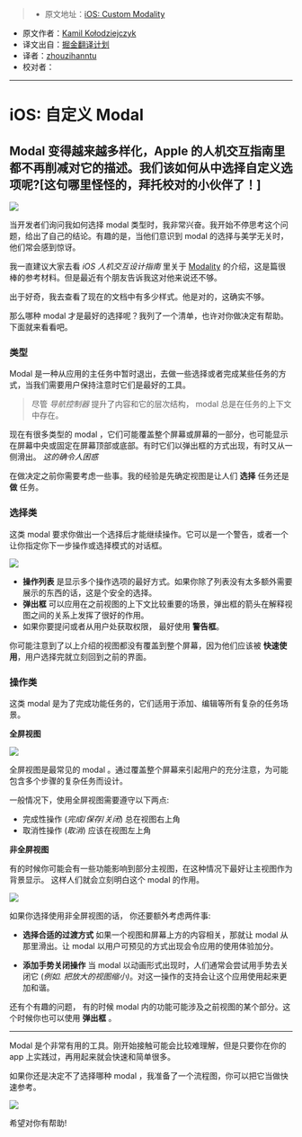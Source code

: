 > * 原文地址：[iOS: Custom Modality](https://medium.com/@_kolodziejczyk/ios-custom-modality-a193c293d4d6#.b2d4uj1bt)
* 原文作者：[Kamil Kołodziejczyk](https://twitter.com/_kolodziejczyk)
* 译文出自：[掘金翻译计划](https://github.com/xitu/gold-miner)
* 译者：[zhouzihanntu](https://github.com/zhouzihanntu)
* 校对者：

---

# iOS: 自定义 Modal

## Modal 变得越来越多样化，Apple 的人机交互指南里都不再削减对它的描述。我们该如何从中选择自定义选项呢?[这句哪里怪怪的，拜托校对的小伙伴了！]

![](https://cdn-images-1.medium.com/max/2000/1*LPXhF6DNBVu8qz4P-sHZTA.png)

当开发者们询问我如何选择 modal 类型时，我非常兴奋。我开始不停思考这个问题，给出了自己的结论。有趣的是，当他们意识到 modal 的选择与美学无关时，他们常会感到惊讶。

我一直建议大家去看 *iOS 人机交互设计指南* 里关于 [Modality](https://developer.apple.com/ios/human-interface-guidelines/interaction/modality/) 的介绍，这是篇很棒的参考材料。但是最近有个朋友告诉我这对他来说还不够。

出于好奇，我去查看了现在的文档中有多少样式。他是对的，这确实不够。

那么哪种 modal 才是最好的选择呢？我列了一个清单，也许对你做决定有帮助。下面就来看看吧。

### 类型

Modal 是一种从应用的主任务中暂时退出，去做一些选择或者完成某些任务的方式，当我们需要用户保持注意时它们是最好的工具。

> 尽管 *导航控制器* 提升了内容和它的层次结构， modal 总是在任务的上下文中存在。

现在有很多类型的 modal ，它们可能覆盖整个屏幕或屏幕的一部分，也可能显示在屏幕中央或固定在屏幕顶部或底部。有时它们以弹出框的方式出现，有时又从一侧滑出。 *这的确令人困惑*

在做决定之前你需要考虑一些事。我的经验是先确定视图是让人们 **选择** 任务还是 **做** 任务。

### **选择类**

这类 modal 要求你做出一个选择后才能继续操作。它可以是一个警告，或者一个让你指定你下一步操作或选择模式的对话框。

![](https://cdn-images-1.medium.com/max/800/1*llj4coNsU1kwsUIdBgeNAA.png)

- **操作列表** 是显示多个操作选项的最好方式。如果你除了列表没有太多额外需要展示的东西的话，这是个安全的选择。
- **弹出框** 可以应用在之前视图的上下文比较重要的场景，弹出框的箭头在解释视图之间的关系上发挥了很好的作用。
- 如果你要提问或者从用户处获取权限， 最好使用 **警告框**。

你可能注意到了以上介绍的视图都没有覆盖到整个屏幕，因为他们应该被 **快速使用**，用户选择完就立刻回到之前的界面。

### **操作类**

这类 modal 是为了完成功能任务的，它们适用于添加、编辑等所有复杂的任务场景。

**全屏视图**

![](https://cdn-images-1.medium.com/max/800/1*xu_NhNyGVRNfMl2a0ztL_Q.png)

全屏视图是最常见的 modal 。通过覆盖整个屏幕来引起用户的充分注意，为可能包含多个步骤的复杂任务而设计。

一般情况下，使用全屏视图需要遵守以下两点:

- 完成性操作 (*完成*/*保存*/*关闭*) 总在视图右上角
- 取消性操作 (*取消*) 应该在视图左上角

**非全屏视图**

有的时候你可能会有一些功能影响到部分主视图，在这种情况下最好让主视图作为背景显示。 这样人们就会立刻明白这个 modal 的作用。

![](https://cdn-images-1.medium.com/max/800/1*i4OTZP-ESmIxde2sELE1SA.png)

如果你选择使用非全屏视图的话， 你还要额外考虑两件事:

- **选择合适的过渡方式** 如果一个视图和屏幕上方的内容相关，那就让 modal 从那里滑出。让 modal 以用户可预见的方式出现会令应用的使用体验加分。

- **添加手势关闭操作** 当 modal 以动画形式出现时，人们通常会尝试用手势去关闭它 (*例如. 把放大的视图缩小)*。对这一操作的支持会让这个应用使用起来更加和谐。

还有个有趣的问题， 有的时候 modal 内的功能可能涉及之前视图的某个部分。这个时候你也可以使用 **弹出框** 。

---

Modal 是个非常有用的工具。刚开始接触可能会比较难理解，但是只要你在你的 app 上实践过，再用起来就会快速和简单很多。

如果你还是决定不了选择哪种 modal ，我准备了一个流程图，你可以把它当做快速参考。

![](https://cdn-images-1.medium.com/max/1000/1*xmvX16jk_E5mxxYDPnAt9Q.png)

希望对你有帮助!
